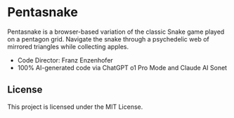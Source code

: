 # Pentasnake

Pentasnake is a browser-based variation of the classic Snake game played on a pentagon grid. Navigate the snake through a psychedelic web of mirrored triangles while collecting apples.

- Code Director: Franz Enzenhofer  
- 100% AI-generated code via ChatGPT o1 Pro Mode and Claude AI Sonet  

## License

This project is licensed under the MIT License.

